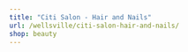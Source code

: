 ```yaml
---
title: "Citi Salon - Hair and Nails"
url: /wellsville/citi-salon-hair-and-nails/
shop: beauty
---
```

